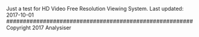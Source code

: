 Just a test for HD Video Free Resolution Viewing System.
             Last updated: 2017-10-01
########################################################
             Copyright 2017 Analysiser
